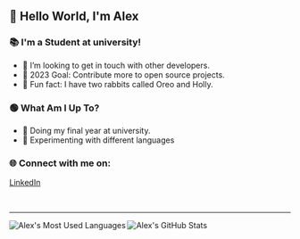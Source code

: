## 👋 Hello World, I'm Alex 

### 📚 I'm a Student at university!
- 👯 I’m looking to get in touch with other developers.
- 🥅 2023 Goal: Contribute more to open source projects.
- 🐇 Fun fact: I have two rabbits called Oreo and Holly.

### 🟢 What Am I Up To?
- 💪 Doing my final year at university.
- 🧪 Experimenting with different languages

### 🌐 Connect with me on:
[LinkedIn][linkedin]

<br />

---

<img align="left" alt="Alex's Most Used Languages" src="https://github-readme-stats.vercel.app/api/top-langs/?username=hexedbun&layout=compact&title_color=fff&icon_color=79ff97&text_color=9f9f9f&bg_color=151515" />
<img align="left" alt="Alex's GitHub Stats" src="https://github-readme-stats.vercel.app/api/?username=hexedbun&show_icons=true&title_color=fff&icon_color=79ff97&text_color=9f9f9f&bg_color=151515" />

[linkedin]: https://www.linkedin.com/in/alex-betts-1a98b9167
